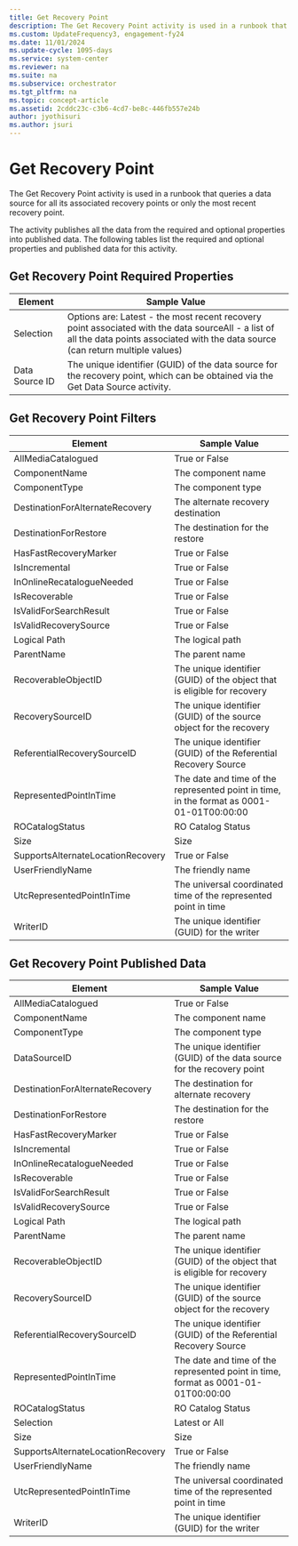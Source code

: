 ```yaml
---
title: Get Recovery Point
description: The Get Recovery Point activity is used in a runbook that queries a data source for all its associated recovery points or only the most recent recovery point.
ms.custom: UpdateFrequency3, engagement-fy24
ms.date: 11/01/2024
ms.update-cycle: 1095-days
ms.service: system-center
ms.reviewer: na
ms.suite: na
ms.subservice: orchestrator
ms.tgt_pltfrm: na
ms.topic: concept-article
ms.assetid: 2cddc23c-c3b6-4cd7-be8c-446fb557e24b
author: jyothisuri
ms.author: jsuri
---
```


# Get Recovery Point

The Get Recovery Point activity is used in a runbook that queries a data source for all its associated recovery points or only the most recent recovery point.

The activity publishes all the data from the required and optional properties into published data. The following tables list the required and optional properties and published data for this activity.

## Get Recovery Point Required Properties

| Element   | Sample Value   |
|----------------|------------------------------------------------------------------------------------------------------------------------------------------------------------------------------------|
| Selection   | Options are: Latest - the most recent recovery point associated with the data sourceAll - a list of all the data points associated with the data source (can return multiple values) |
| Data Source ID | The unique identifier (GUID) of the data source for the recovery point, which can be obtained via the Get Data Source activity.   |

## Get Recovery Point Filters

| Element   | Sample Value   |
|----------------|------------------------------------------------------------------------------------------------------------------------------------------------------------------------------------|
| AllMediaCatalogued   | True or False   |
| ComponentName   | The component name   |
| ComponentType   | The component type   |
| DestinationForAlternateRecovery   | The alternate recovery destination   |
| DestinationForRestore   | The destination for the restore   |
| HasFastRecoveryMarker   | True or False   |
| IsIncremental   | True or False   |
| InOnlineRecatalogueNeeded   | True or False   |
| IsRecoverable   | True or False   |
| IsValidForSearchResult   | True or False   |
| IsValidRecoverySource   | True or False   |
| Logical Path   | The logical path   |
| ParentName   | The parent name   |
| RecoverableObjectID   | The unique identifier (GUID) of the object that is eligible for recovery   |
| RecoverySourceID   | The unique identifier (GUID) of the source object for the recovery   |
| ReferentialRecoverySourceID   | The unique identifier (GUID) of the Referential Recovery Source   |
| RepresentedPointInTime   | The date and time of the represented point in time, in the format as 0001-01-01T00:00:00 |
| ROCatalogStatus   | RO Catalog Status   |
| Size   | Size   |
| SupportsAlternateLocationRecovery | True or False   |
| UserFriendlyName   | The friendly name   |
| UtcRepresentedPointInTime   | The universal coordinated time of the represented point in time   |
| WriterID   | The unique identifier (GUID) for the writer   |

## Get Recovery Point Published Data

| Element   | Sample Value   |
|----------------|------------------------------------------------------------------------------------------------------------------------------------------------------------------------------------|
| AllMediaCatalogued   | True or False   |
| ComponentName   | The component name   |
| ComponentType   | The component type   |
| DataSourceID   | The unique identifier (GUID) of the data source for the recovery point   |
| DestinationForAlternateRecovery   | The destination for alternate recovery   |
| DestinationForRestore   | The destination for the restore   |
| HasFastRecoveryMarker   | True or False   |
| IsIncremental   | True or False   |
| InOnlineRecatalogueNeeded   | True or False   |
| IsRecoverable   | True or False   |
| IsValidForSearchResult   | True or False   |
| IsValidRecoverySource   | True or False   |
| Logical Path   | The logical path   |
| ParentName   | The parent name   |
| RecoverableObjectID   | The unique identifier (GUID) of the object that is eligible for recovery   |
| RecoverySourceID   | The unique identifier (GUID) of the source object for the recovery   |
| ReferentialRecoverySourceID   | The unique identifier (GUID) of the Referential Recovery Source   |
| RepresentedPointInTime   | The date and time of the represented point in time, format as 0001-01-01T00:00:00 |
| ROCatalogStatus   | RO Catalog Status   |
| Selection   | Latest or All   |
| Size   | Size   |
| SupportsAlternateLocationRecovery | True or False   |
| UserFriendlyName   | The friendly name   |
| UtcRepresentedPointInTime   | The universal coordinated time of the represented point in time   |
| WriterID   | The unique identifier (GUID) for the writer   |
